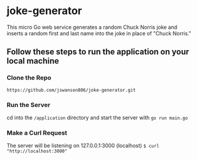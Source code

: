 # joke-generator
This micro Go web service generates a random Chuck Norris joke and inserts a random first and last name into the joke in place of "Chuck Norris."

## Follow these steps to run the application on your local machine

### Clone the Repo
`https://github.com/jswanson806/joke-generator.git`

### Run the Server
cd into the `/application` directory and start the server with `go run main.go`

### Make a Curl Request
The server will be listening on 127.0.0.1:3000 (localhost)
`$ curl "http://localhost:3000"`



